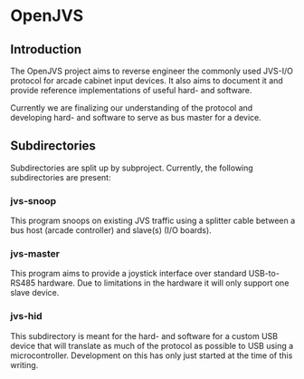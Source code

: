 # OpenJVS #
## Introduction ##
The OpenJVS project aims to reverse engineer the commonly used JVS-I/O
protocol for arcade cabinet input devices. It also aims to document
it and provide reference implementations of useful hard- and software.

Currently we are finalizing our understanding of the protocol and developing
hard- and software to serve as bus master for a device.

## Subdirectories ##
Subdirectories are split up by subproject. Currently, the following
subdirectories are present:

### jvs-snoop ###
This program snoops on existing JVS traffic using a splitter cable between a
bus host (arcade controller) and slave(s) (I/O boards).

### jvs-master ###
This program aims to provide a joystick interface over standard USB-to-RS485
hardware. Due to limitations in the hardware it will only support one slave
device.

### jvs-hid ###
This subdirectory is meant for the hard- and software for a custom USB device
that will translate as much of the protocol as possible to USB using a
microcontroller. Development on this has only just started at the time of
this writing.

